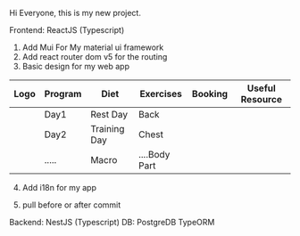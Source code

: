 Hi Everyone, this is my new project. 

Frontend: ReactJS (Typescript)

1. Add Mui For My material ui framework
2. Add react router dom v5 for the routing
3. Basic design for my web app

| Logo | Program | Diet         | Exercises     | Booking | Useful Resource |
|------|---------|--------------|---------------|---------|-----------------|
|      | Day1    | Rest Day     | Back          |         |                 |
|      | Day2    | Training Day | Chest         |         |                 |
|      | .....   | Macro        | ....Body Part |         |                 |

4. Add i18n for my app

5. pull before or after commit

Backend: NestJS (Typescript)
    DB: PostgreDB
    TypeORM
